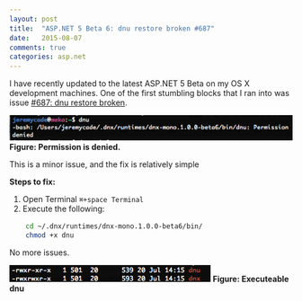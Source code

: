```yaml
---
layout: post
title:  "ASP.NET 5 Beta 6: dnu restore broken #687"
date:   2015-08-07
comments: true
categories: asp.net
---
```


I have recently updated to the latest ASP.NET 5 Beta on my OS X development machines. One of the first stumbling blocks that I ran into was issue [#687: dnu restore broken](https://github.com/aspnet/Home/issues/687).

![dnu execution error.](../images/dnu_execution_error.png)
**Figure: Permission is denied.**

This is a minor issue, and the fix is relatively simple

**Steps to fix:**

1. Open Terminal `⌘+space Terminal`
2. Execute the following: 

````bash    
    cd ~/.dnx/runtimes/dnx-mono.1.0.0-beta6/bin/
    chmod +x dnu
````
No more issues.

![Correct permissions for dnu execution.](../images/dnu_executeable.png)
**Figure: Executeable dnu**
